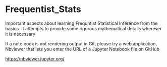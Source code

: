 # Frequentist_Stats

Important aspects about learning Frequntist Statistical Inference from the basics. It attempts to provide some rigorous mathematical details wherever it is necessary

If a note book is not rendering output in Git, please try a web application, Nbviewer that lets you enter the URL of a Jupyter Notebook file on GitHub


https://nbviewer.jupyter.org/
